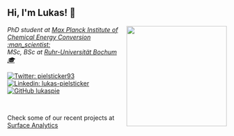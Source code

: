 <h2> Hi, I'm Lukas! 👋</h2>
<img align='right' src="https://media.giphy.com/media/ieyl9zmCjO4b4t6qoY/giphy.gif" width="230">
<p><em>PhD student at <a href="https://cec.mpg.de/">Max Planck Institute of Chemical Energy Conversion :man_scientist:</a></br>MSc, BSc at <a href="https://www.ruhr-uni-bochum.de">Ruhr-Universität Bochum &#127891</a> 
</em></p>

[![Twitter: pielsticker93](https://img.shields.io/twitter/follow/pielsticker93?style=social)](https://twitter.com/pielsticker93)
[![Linkedin: lukas-pielsticker](https://img.shields.io/badge/-lukaspielsticker-blue?style=flat-square&logo=Linkedin&logoColor=white&link=https://www.linkedin.com/in/https://www.linkedin.com/in/lukaspielsticker/)](https://www.linkedin.com/in/lukaspielsticker//)
[![GitHub lukaspie](https://img.shields.io/github/followers/lukaspie?label=follow&style=social)](https://github.com/lukaspie)

</br><p>Check some of our recent projects at <a href="https://cec.mpg.de/">Surface Analytics</p>
